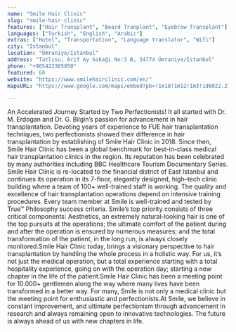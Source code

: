 ```yaml
---
name: "Smile Hair Clinic"
slug: "smile-hair-clinic"
features: ["Hair Transplant", "Beard Tranplant", "Eyebrow Transplant"]
languages: ["Turkish", "English", "Arabic"]
extras: ["Hotel", "Transportation", "Language translator", "Wifi"]
city: "Istanbul"
location: "Ümraniye/Istanbul"
address: "Tatlısu, Arif Ay Sokaǧi No:3 B, 34774 Ümraniye/İstanbul"
phone: "+905422365850"
featured: 60
website: "https://www.smilehairclinic.com/en/"
mapsURL: "https://www.google.com/maps/embed?pb=!1m18!1m12!1m3!1d6022.2181501027135!2d29.125316318047204!3d41.0009857554469!2m3!1f0!2f0!3f0!3m2!1i1024!2i768!4f13.1!3m3!1m2!1s0x14cac8b2a33a8b65%3A0xbc589f8816b1c1fa!2sSa%C3%A7%20Ekimi%20%7C%20Smile%20Hair%20Clinic%20%7C%20Hair%20Transplant%20Clinic!5e0!3m2!1sen!2str!4v1660936184292!5m2!1sen!2str"

---
```

An Accelerated Journey Started by Two Perfectionists! It all started with Dr. M. Erdogan and Dr. G. Bilgin’s passion for advancement in hair transplantation. Devoting years of experience to FUE hair transplantation techniques, two perfectionists showed their difference in hair transplantation by establishing of Smile Hair Clinic in 2018. Since then, Smile Hair Clinic has been a global benchmark for best-in-class medical hair transplantation clinics in the region. Its reputation has been celebrated by many authorities including BBC Healthcare Tourism Documentary Series. Smile Hair Clinic is re-located to the financial district of East Istanbul and continues its operation in its 7-floor, elegantly designed, high–tech clinic building where a team of 100+ well-trained staff is working. The quality and excellence of hair transplantation operations depend on intensive training procedures. Every team member at Smile is well-trained and tested by True™ Philosophy success criteria. Smile’s top priority consists of three critical components: Aesthetics, an extremely natural-looking hair is one of the top pursuits at the operations; the ultimate comfort of the patient during and after the operation is ensured by numerous measures; and the total transformation of the patient, in the long run, is always closely monitored.Smile Hair Clinic today, brings a visionary perspective to hair transplantation by handling the whole process in a holistic way. For us, it’s not just the medical operation, but a total experience starting with a total hospitality experience, going on with the operation day; starting a new chapter in the life of the patient.Smile Hair Clinic has been a meeting point for 10.000+ gentlemen along the way where many lives have been transformed in a better way. For many, Smile is not only a medical clinic but the meeting point for enthusiastic and perfectionists.At Smile, we believe in constant improvement, and ultimate perfectionism through advancement in research and always remaining open to innovative technologies. The future is always ahead of us with new chapters in life.

